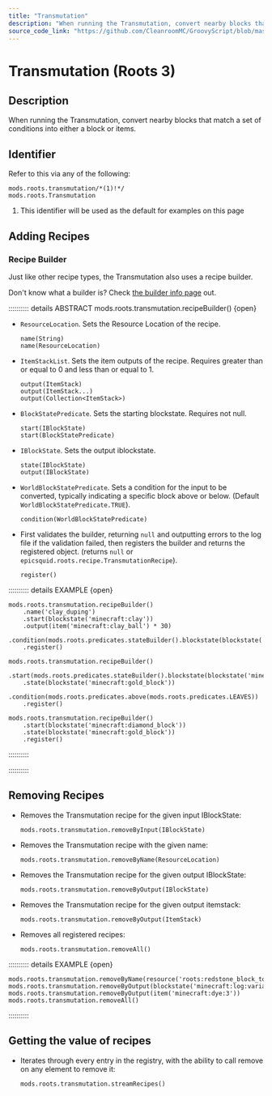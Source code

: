 ```yaml
---
title: "Transmutation"
description: "When running the Transmutation, convert nearby blocks that match a set of conditions into either a block or items."
source_code_link: "https://github.com/CleanroomMC/GroovyScript/blob/master/src/main/java/com/cleanroommc/groovyscript/compat/mods/roots/Transmutation.java"
---
```


# Transmutation (Roots 3)

## Description

When running the Transmutation, convert nearby blocks that match a set of conditions into either a block or items.

## Identifier

Refer to this via any of the following:

```groovy:no-line-numbers {1}
mods.roots.transmutation/*(1)!*/
mods.roots.Transmutation
```

1. This identifier will be used as the default for examples on this page

## Adding Recipes

### Recipe Builder

Just like other recipe types, the Transmutation also uses a recipe builder.

Don't know what a builder is? Check [the builder info page](../../../groovy/builder.md) out.

:::::::::: details ABSTRACT mods.roots.transmutation.recipeBuilder() {open}
- `ResourceLocation`. Sets the Resource Location of the recipe.

    ```groovy:no-line-numbers
    name(String)
    name(ResourceLocation)
    ```

- `ItemStackList`. Sets the item outputs of the recipe. Requires greater than or equal to 0 and less than or equal to 1.

    ```groovy:no-line-numbers
    output(ItemStack)
    output(ItemStack...)
    output(Collection<ItemStack>)
    ```

- `BlockStatePredicate`. Sets the starting blockstate. Requires not null.

    ```groovy:no-line-numbers
    start(IBlockState)
    start(BlockStatePredicate)
    ```

- `IBlockState`. Sets the output iblockstate.

    ```groovy:no-line-numbers
    state(IBlockState)
    output(IBlockState)
    ```

- `WorldBlockStatePredicate`. Sets a condition for the input to be converted, typically indicating a specific block above or below. (Default `WorldBlockStatePredicate.TRUE`).

    ```groovy:no-line-numbers
    condition(WorldBlockStatePredicate)
    ```

- First validates the builder, returning `null` and outputting errors to the log file if the validation failed, then registers the builder and returns the registered object. (returns `null` or `epicsquid.roots.recipe.TransmutationRecipe`).

    ```groovy:no-line-numbers
    register()
    ```

:::::::::: details EXAMPLE {open}
```groovy:no-line-numbers
mods.roots.transmutation.recipeBuilder()
    .name('clay_duping')
    .start(blockstate('minecraft:clay'))
    .output(item('minecraft:clay_ball') * 30)
    .condition(mods.roots.predicates.stateBuilder().blockstate(blockstate('minecraft:gold_block')).below().register())
    .register()

mods.roots.transmutation.recipeBuilder()
    .start(mods.roots.predicates.stateBuilder().blockstate(blockstate('minecraft:yellow_flower:type=dandelion')).properties('type').register())
    .state(blockstate('minecraft:gold_block'))
    .condition(mods.roots.predicates.above(mods.roots.predicates.LEAVES))
    .register()

mods.roots.transmutation.recipeBuilder()
    .start(blockstate('minecraft:diamond_block'))
    .state(blockstate('minecraft:gold_block'))
    .register()
```

::::::::::

::::::::::

## Removing Recipes

- Removes the Transmutation recipe for the given input IBlockState:

    ```groovy:no-line-numbers
    mods.roots.transmutation.removeByInput(IBlockState)
    ```

- Removes the Transmutation recipe with the given name:

    ```groovy:no-line-numbers
    mods.roots.transmutation.removeByName(ResourceLocation)
    ```

- Removes the Transmutation recipe for the given output IBlockState:

    ```groovy:no-line-numbers
    mods.roots.transmutation.removeByOutput(IBlockState)
    ```

- Removes the Transmutation recipe for the given output itemstack:

    ```groovy:no-line-numbers
    mods.roots.transmutation.removeByOutput(ItemStack)
    ```

- Removes all registered recipes:

    ```groovy:no-line-numbers
    mods.roots.transmutation.removeAll()
    ```

:::::::::: details EXAMPLE {open}
```groovy:no-line-numbers
mods.roots.transmutation.removeByName(resource('roots:redstone_block_to_glowstone'))
mods.roots.transmutation.removeByOutput(blockstate('minecraft:log:variant=jungle'))
mods.roots.transmutation.removeByOutput(item('minecraft:dye:3'))
mods.roots.transmutation.removeAll()
```

::::::::::

## Getting the value of recipes

- Iterates through every entry in the registry, with the ability to call remove on any element to remove it:

    ```groovy:no-line-numbers
    mods.roots.transmutation.streamRecipes()
    ```
